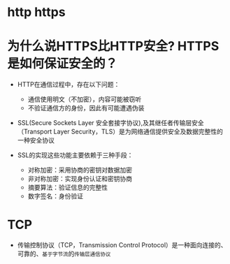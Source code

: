 # http https

# 为什么说HTTPS比HTTP安全? HTTPS是如何保证安全的？
- HTTP在通信过程中，存在以下问题：
  - 通信使用明文（不加密），内容可能被窃听
  - 不验证通信方的身份，因此有可能遭遇伪装

- SSL(Secure Sockets Layer 安全套接字协议),及其继任者传输层安全（Transport Layer Security，TLS）是为网络通信提供安全及数据完整性的一种安全协议

- SSL的实现这些功能主要依赖于三种手段：
  - 对称加密：采用协商的密钥对数据加密
  - 非对称加密：实现身份认证和密钥协商
  - 摘要算法：验证信息的完整性
  - 数字签名：身份验证
# TCP
- 传输控制协议（TCP，Transmission Control Protocol）是一种面向连接的、可靠的、`基于字节流`的`传输层通信协议`






